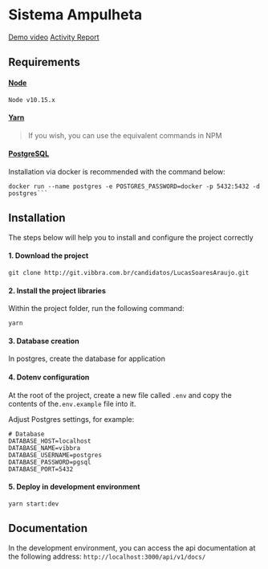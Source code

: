 # Sistema Ampulheta

[Demo video](https://youtu.be/R8T7Kv3XJro)
[Activity Report](https://docs.google.com/spreadsheets/d/1B5P4sKqUMPL6WzmMax_URPJlJ9ULFA8_x6vxAYYQW9k/edit?usp=sharing)

## Requirements

#### [Node](https://nodejs.org/en/download/)

```
Node v10.15.x
```

#### [Yarn](https://yarnpkg.com/lang/pt-br/docs/install/#debian-stable)

> If you wish, you can use the equivalent commands in NPM

#### [PostgreSQL](https://www.postgresql.org/download/)

Installation via docker is recommended with the command below:

````
docker run --name postgres -e POSTGRES_PASSWORD=docker -p 5432:5432 -d postgres```
````

## Installation

The steps below will help you to install and configure the project correctly

#### 1. Download the project

```
git clone http://git.vibbra.com.br/candidatos/LucasSoaresAraujo.git
```

#### 2. Install the project libraries

Within the project folder, run the following command:

```
yarn
```

#### 3. Database creation

In postgres, create the database for application

#### 4. Dotenv configuration

At the root of the project, create a new file called `.env` and copy the contents of the`.env.example` file into it.

Adjust Postgres settings, for example:

```
# Database
DATABASE_HOST=localhost
DATABASE_NAME=vibbra
DATABASE_USERNAME=postgres
DATABASE_PASSWORD=pgsql
DATABASE_PORT=5432

```

#### 5. Deploy in development environment

```
yarn start:dev
```

## Documentation

In the development environment, you can access the api documentation at the following address: `http://localhost:3000/api/v1/docs/`
